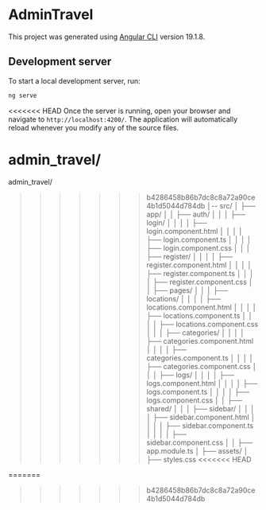 # AdminTravel

This project was generated using [Angular CLI](https://github.com/angular/angular-cli) version 19.1.8.

## Development server

To start a local development server, run:

```bash
ng serve
```

<<<<<<< HEAD
Once the server is running, open your browser and navigate to `http://localhost:4200/`. The application will automatically reload whenever you modify any of the source files.

##
admin_travel/
=======
  admin_travel/
>>>>>>> b4286458b86b7dc8c8a72a90ce4b1d5044d784db
│-- src/
│   ├── app/
│   │   ├── auth/
│   │   │   ├── login/
│   │   │   │   ├── login.component.html
│   │   │   │   ├── login.component.ts
│   │   │   │   ├── login.component.css
│   │   │   ├── register/
│   │   │   │   ├── register.component.html
│   │   │   │   ├── register.component.ts
│   │   │   │   ├── register.component.css
│   │   ├── pages/
│   │   │   ├── locations/
│   │   │   │   ├── locations.component.html
│   │   │   │   ├── locations.component.ts
│   │   │   │   ├── locations.component.css
│   │   │   ├── categories/
│   │   │   │   ├── categories.component.html
│   │   │   │   ├── categories.component.ts
│   │   │   │   ├── categories.component.css
│   │   │   ├── logs/
│   │   │   │   ├── logs.component.html
│   │   │   │   ├── logs.component.ts
│   │   │   │   ├── logs.component.css
│   │   ├── shared/
│   │   │   ├── sidebar/
│   │   │   │   ├── sidebar.component.html
│   │   │   │   ├── sidebar.component.ts
│   │   │   │   ├── sidebar.component.css
│   │   ├── app.module.ts
│   ├── assets/
│   ├── styles.css
<<<<<<< HEAD

=======
>>>>>>> b4286458b86b7dc8c8a72a90ce4b1d5044d784db
